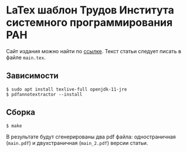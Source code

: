# LaTex шаблон Трудов Института системного программирования РАН

Сайт издания можно найти по [ссылке](https://ispranproceedings.elpub.ru/). Текст
статьи следует писать в файле `main.tex`.

## Зависимости

    $ sudo apt install texlive-full openjdk-11-jre
    $ pdfannotextractor --install

## Сборка

    $ make

В результате будут сгенерированы два pdf файла: одностраничная (`main.pdf`) и
двухстраничная (`main_2.pdf`) версии статьи.
